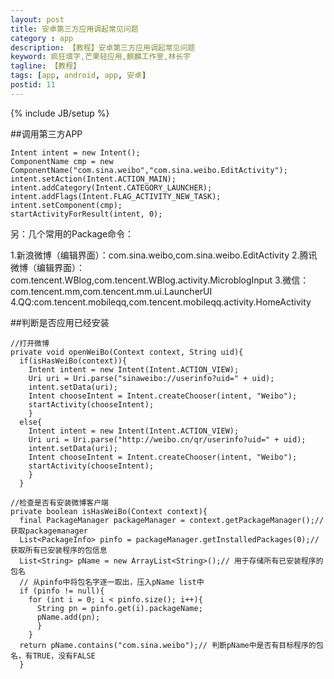 ```yaml
---
layout: post
title: 安卓第三方应用调起常见问题
category : app
description: 【教程】安卓第三方应用调起常见问题
keyword: 疯狂填字,芒果轻应用,麒麟工作室,林长宇
tagline: 【教程】
tags: [app, android, app, 安卓]
postid: 11
---
```

{% include JB/setup %}

##调用第三方APP

    Intent intent = new Intent();
    ComponentName cmp = new ComponentName("com.sina.weibo","com.sina.weibo.EditActivity");
    intent.setAction(Intent.ACTION_MAIN);
    intent.addCategory(Intent.CATEGORY_LAUNCHER);
    intent.addFlags(Intent.FLAG_ACTIVITY_NEW_TASK);
    intent.setComponent(cmp);
    startActivityForResult(intent, 0);


另：几个常用的Package命令：

  1.新浪微博（编辑界面）：com.sina.weibo,com.sina.weibo.EditActivity
  2.腾讯微博（编辑界面）：com.tencent.WBlog,com.tencent.WBlog.activity.MicroblogInput
  3.微信：com.tencent.mm,com.tencent.mm.ui.LauncherUI
  4.QQ:com.tencent.mobileqq,com.tencent.mobileqq.activity.HomeActivity

##判断是否应用已经安装

    //打开微博
    private void openWeiBo(Context context, String uid){
      if(isHasWeiBo(context)){
        Intent intent = new Intent(Intent.ACTION_VIEW);
        Uri uri = Uri.parse("sinaweibo://userinfo?uid=" + uid);
        intent.setData(uri);
        Intent chooseIntent = Intent.createChooser(intent, "Weibo");
        startActivity(chooseIntent);
        }
      else{
        Intent intent = new Intent(Intent.ACTION_VIEW);
        Uri uri = Uri.parse("http://weibo.cn/qr/userinfo?uid=" + uid);
        intent.setData(uri);
        Intent chooseIntent = Intent.createChooser(intent, "Weibo");
        startActivity(chooseIntent);
        }
      }

    //检查是否有安装微博客户端
    private boolean isHasWeiBo(Context context){
      final PackageManager packageManager = context.getPackageManager();// 获取packagemanager
      List<PackageInfo> pinfo = packageManager.getInstalledPackages(0);// 获取所有已安装程序的包信息
      List<String> pName = new ArrayList<String>();// 用于存储所有已安装程序的包名
      // 从pinfo中将包名字逐一取出，压入pName list中
      if (pinfo != null){
        for (int i = 0; i < pinfo.size(); i++){
          String pn = pinfo.get(i).packageName;
          pName.add(pn);
          }
        }
      return pName.contains("com.sina.weibo");// 判断pName中是否有目标程序的包名，有TRUE，没有FALSE
      }
